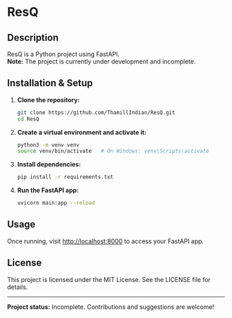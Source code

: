 # ResQ

## Description
ResQ is a Python project using FastAPI.  
**Note:** The project is currently under development and incomplete.

## Installation & Setup

1. **Clone the repository:**
   ```bash
   git clone https://github.com/ThamillIndian/ResQ.git
   cd ResQ
   ```
2. **Create a virtual environment and activate it:**
   ```bash
   python3 -m venv venv
   source venv/bin/activate   # On Windows: venv\Scripts\activate
   ```
3. **Install dependencies:**
   ```bash
   pip install -r requirements.txt
   ```
4. **Run the FastAPI app:**
   ```bash
   uvicorn main:app --reload
   ```

## Usage
Once running, visit [http://localhost:8000](http://localhost:8000) to access your FastAPI app.

## License
This project is licensed under the MIT License. See the LICENSE file for details.

---

**Project status:** Incomplete. Contributions and suggestions are welcome!